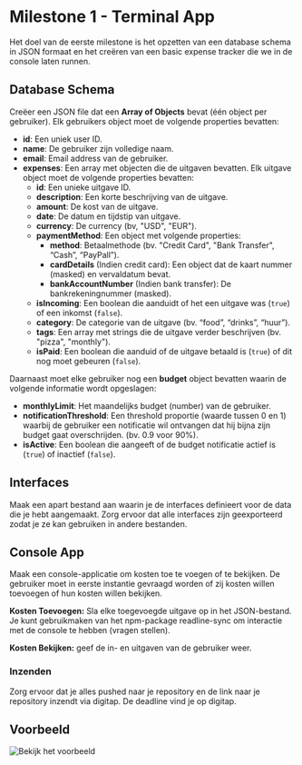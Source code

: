 # Milestone 1 - Terminal App

Het doel van de eerste milestone is het opzetten van een database schema in JSON formaat en het creëren van een basic expense tracker die we in de console laten runnen.

## Database Schema

Creëer een JSON file dat een **Array of Objects** bevat (één object per gebruiker). Elk gebruikers object moet de volgende properties bevatten:

* **id**: Een uniek user ID.
* **name**: De gebruiker zijn volledige naam.
* **email**: Email address van de gebruiker.
* **expenses**: Een array met objecten die de uitgaven bevatten. Elk uitgave object moet de volgende properties bevatten:
  * **id**: Een unieke uitgave ID.
  * **description**: Een korte beschrijving van de uitgave.
  * **amount**: De kost van de uitgave.
  * **date**: De datum en tijdstip van uitgave.
  * **currency**: De currency (bv, "USD", "EUR").
  * **paymentMethod**: Een object met volgende properties:
    * **method**: Betaalmethode (bv. "Credit Card", "Bank Transfer", “Cash”, “PayPall”).
    * **cardDetails** (Indien credit card): Een object dat de kaart nummer (masked) en vervaldatum bevat.
    * **bankAccountNumber** (Indien bank transfer): De bankrekeningnummer (masked).
  * **isIncoming**: Een boolean die aanduidt of het een uitgave was (`true`) of een inkomst (`false`).
  * **category**: De categorie van de uitgave (bv. “food”, “drinks”, “huur”).
  * **tags**: Een array met strings die de uitgave verder beschrijven (bv. "pizza", "monthly").
  * **isPaid**: Een boolean die aanduid of de uitgave betaald is (`true`) of dit nog moet gebeuren (`false`).

Daarnaast moet elke gebruiker nog een **budget** object bevatten waarin de volgende informatie wordt opgeslagen:

* **monthlyLimit**: Het maandelijks budget (number) van de gebruiker.
* **notificationThreshold**: Een threshold proportie (waarde tussen 0 en 1) waarbij de gebruiker een notificatie wil ontvangen dat hij bijna zijn budget gaat overschrijden. (bv. 0.9 voor 90%).
* **isActive**: Een boolean die aangeeft of de budget notificatie actief is (`true`) of inactief (`false`).

## Interfaces

Maak een apart bestand aan waarin je de interfaces definieert voor de data die je hebt aangemaakt. Zorg ervoor dat alle interfaces zijn geexporteerd zodat je ze kan gebruiken in andere bestanden.

## Console App

Maak een console-applicatie om kosten toe te voegen of te bekijken. De gebruiker moet in eerste instantie gevraagd worden of zij kosten willen toevoegen of hun kosten willen bekijken.

**Kosten Toevoegen:** Sla elke toegevoegde uitgave op in het JSON-bestand. Je kunt gebruikmaken van het npm-package readline-sync om interactie met de console te hebben (vragen stellen).

**Kosten Bekijken:** geef de in- en uitgaven van de gebruiker weer.

### Inzenden

Zorg ervoor dat je alles pushed naar je repository en de link naar je repository inzendt via digitap. De deadline vind je op digitap.

## Voorbeeld

![Bekijk het voorbeeld](../../.gitbook/assets/milestone-1.gif)

